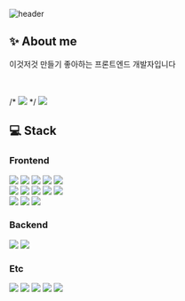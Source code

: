 

![header](https://capsule-render.vercel.app/api?type=waving&color=gradient&height=180&text=Ji_Hyeon&fontAlign=80&fontAlignY=40&fontSize=70&animation=twinkling)
<div >

  ## ✨ About me 
  
<p> 이것저것 만들기 좋아하는 프론트엔드 개발자입니다 </p>

 <br/>
 <br/>
/* <a href="https://www.notion.so/chochojj/TIL-512e6f89bf1f41228a69b97a1336b37e?pvs=4"><img src="https://img.shields.io/badge/Blog-AD29B6?style=flat-square&logo=Tidal&logoColor=white"/></a> */
 <a href="mailto:csgy114@gmail.com"><img src="https://img.shields.io/badge/Mail-EA4335?style=flat-square&logo=Gmail&logoColor=white"/></a>
 <br/>

  ## 💻 Stack

### Frontend
<img src="https://img.shields.io/badge/Next.js-000000?style=flat-square&logo=Next.js&logoColor=white"/>
<img src="https://img.shields.io/badge/React-00BCF6?style=flat-square&logo=React&logoColor=white"></img> 
<img src="https://img.shields.io/badge/HTML5-e74c3c?style=flat-square&logo=HTML5&logoColor=white">
<img src="https://img.shields.io/badge/TypeScript-3178C6?style=flat-square&logo=TypeScript&logoColor=white"/>
<img src="https://img.shields.io/badge/JavaScript-FFCD11?style=flat-square&logo=JavaScript&logoColor=white">

<br/>
<img src="https://img.shields.io/badge/Tailwind_CSS-38B2AC?style=flat-square&logo=TailwindCSS&logoColor=white"/>
<img src="https://img.shields.io/badge/CSS3-0A84FF?style=flat-square&logo=CSS3&logoColor=white">
<img src="https://img.shields.io/badge/styled_components-DB7093?style=flat-square&logo=styledcomponents&logoColor=white"/>
<img src="https://img.shields.io/badge/Zustand-302683?style=flat-square&logo=Zustand&logoColor=white"/></a> 
<img src="https://img.shields.io/badge/Redux_toolkit-764ABC?style=flat-square&logo=Redux&logoColor=white"/> 

<br/>
<img src="https://img.shields.io/badge/Axios-5A29E4?style=flat-square&logo=axios&logoColor=white"/>
<img src="https://img.shields.io/badge/ESlint-4B32C3?style=flat-square&logo=eslint&logoColor=white"/>
<img src="https://img.shields.io/badge/Prettier-e13232?style=flat-square&logo=prettier&logoColor=white"/>

<br/>



### Backend
<img src="https://img.shields.io/badge/PHP-777BB4?style=flat-square&logo=PHP&logoColor=white"/>
<img src="https://img.shields.io/badge/MySQL-4479A1?style=flat-square&logo=MySQL&logoColor=white"/>

 <br/>

### Etc

<img src="https://img.shields.io/badge/Git-F05032?&style=flat-square&logo=Git&logoColor=white">
<img src="https://img.shields.io/badge/GitHub-181717?&style=flat-square&logo=GitHub&logoColor=white">
<img src="https://img.shields.io/badge/Figma-F24E1E?style=flat-square&logo=Figma&logoColor=white">
<img src="https://img.shields.io/badge/postman-FF6C37?style=flat-square&logo=postman&logoColor=white">
<img src="https://img.shields.io/badge/AWS S3-232F3E?style=flat-square&logo=amazonaws&logoColor=white">

</div> 

<br/>
